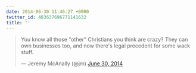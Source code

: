 ```yaml
---
date: 2014-06-30 11:46:27 +0000
twitter_id: 483637696771141632
title: ''
---
```


<blockquote class="twitter-tweet"><p lang="en" dir="ltr">You know all those &quot;other&quot; Christians you think are crazy? They can own businesses too, and now there&#39;s legal precedent for some wack stuff.</p>&mdash; Jeremy McAnally (@jm) <a href="https://twitter.com/jm/status/483627978447159296?ref_src=twsrc%5Etfw">June 30, 2014</a></blockquote>
<script async src="https://platform.twitter.com/widgets.js" charset="utf-8"></script>
